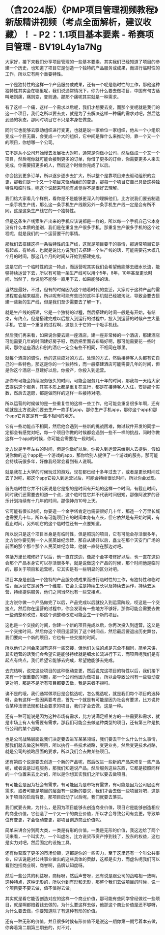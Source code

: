 # （含2024版）《PMP项目管理视频教程》新版精讲视频（考点全面解析，建议收藏）！ - P2：1.1项目基本要素 - 希赛项目管理 - BV19L4y1a7Ng

大家好，接下来我们分享项目管理的一些基本要素，其实我们已经知道了项目的参建一个历史，也知道了项目它是创造一个独特的产品服务或成果，而进行临时性的工作，所以它有两个重要特性。

一个是独特性的这样一个产品服务或成果，还有一个呢是临时性的工作，那他这种独特性其实会在哪里呢，我们说通常情况下，你为什么要去做项目，中国有句古话叫堵则痛，痛则变，变则通，那那个痛呢其实就是一种需求。

有了这样一个痛，这样一个需求以后呢，我们才想要去变，而那个变呢就是我们的这一个项目，我们之所以要去变，就是为了去解决这样一种痛的需求对吧，然后达到通的状态，那同时项目它不只是本身在做变。

同时它也能够去驱动组织进行变更，也就是说一家单位一家组织，他从一个小组织变成一个巨无霸，会变成一个大的组织，它中间是靠什么来推动的，靠一个又一个的项目，你想哪一个公司。

它不是从小公司开始慢去发展壮大对吧，通常是你做小公司，然后做成一个又一个项目，然后呢你就可能会接到更多的订单，你借了更多的订单，你需要更多人来去完成，你需要招更多的人，然后这个时候你完成了以后。

你会接到更多订单，所以逐步逐步去扩大，所以整个是靠项目来去驱动组织的变更，那我们是一个又一个项目来驱动组织的变更，那每一个项目它自己具备这种独特性和临时性，呃这个说起来可能有点觉得不是很好去理解。

我们给大家看几个样例，看你是不是能够更深入的理解他们，比方说我们要去制造一条手机生产线，那么这一条手机生产线跟另外一条手机生产线一定是会有所不同，这是这条生产线它的一个独特性。

但是这条生产线索生产出来的手机应该说都是一样的，所以每一个手机自己它本身没有什么本质的差别，我们是在重复生产很多手机，那重复生产很多手机的这个过程呢，就是我们的一个运营要干的事情。

那我们去搭建这样一条独特性的生产线，这就是项目要干的事情，那通常项目它是有起点，有终点，也就是说比方说我们去搭建一个生产线的话，可能需要花大概几个月的时间，那这几个月的时间从开始到搭建完成。

这是它的一个临时性的这一特点，而运营呢其实我们会希望他能够去细水长流，能够持续运营下去，所以有可能一条生产线可以用个5年，8年，10年甚至更长时间，当然了，你说能不能够一直用下去，如果能够的话。

当然是最好，不过，但有的时候因为这个随着时代的变迁，大家对于这种产品的需求程度会越来越高，所以呢有可能有些旧的这种手机就已经被淘汰，导致会要去搭建一些新的生产线，但是我们至少需要去了解一下。

就是生产线的搭建，它是一个独特的过程，然后搭建的时间一般是有开始，有结束，有终点，但是搭建完成以后投入到运行的过程中，投入到运营的时候产生大量手机，它是一个重复的过程啊，这是关于它的一个呃手机线。

然后我们再来看，如果说你要去建一座酒店，建一座非常棒的一个酒店，那建酒店可能需要几年的时间建好房子呀，然后把里面去布局好啊，那可能需要花一些时间，那你这座酒店和别的酒店一定会有些不相同，不相同在哪里。

就每个酒店的调性，他的这些应对的方式，处理的方式，然后接待客人头都有它自己的一些特色，那这是你的一个独特性，而一般搭建酒店可能需要几年的时间，但是你这个酒店一旦建好以后，你投产，你投入到运营。

那你有可能会持续服务很久的时间，可能会服务几十年的时间，那我每一天给大家去提供这个服务，其实本质上都是重复在进行，都是在接待客人入住，安排那个实数，然后去退房，都是做同样的这样一些接待对吧。

所以运营的时候做的是一些重复性的这样一些工作，他可能会重复很多年啊，还有呢就是比方说我们要去生产一款手机app，那你生产手机app，那你这个app和那个app它肯定是有一些不相同的地方。

它有一些功能点不相同，然后他会遇到一些新的挑战困难，做过软件开发的同学一定都会有感觉对吧，每一个项目你做的时候都会遇到一些不一样的挑战，同时你做这样一个app的时候，你可能会需要花一段时间。

比方说是半年左右的时间，但是你做好以后，你投入到运营来给别人去提供，假如说你做的这个app是一个游戏的app，那你给别人提供了一个游戏的服务，那可能会持续玩很多年，好像我经常会看到有人说啊。

就是我在上大学的时候玩过的游戏，现在都已经十多年过去了，或者是更长时间过去了对吧，那这个app它投入到运营以后，可能会持续很长时间，所以你会发现。

首先临时性它并不代表说是它是指的是时间有开始的这样一个时间，有截止时间，同时我们还需要去知道一个点，这个临时性它并不代表时间很短，那像阿波罗的音乐计划持续有十几年的时间，那像神舟10号上天。

它可能有很长时间，你要造一个金字塔肯定也需要很好几十年，那造一个万里长城也需要几十年，所以有可能项目它的时间本身有点长，但它依然是有开始时间，有截止时间，另外呢它的这个临时性还有一点要知道。

所以说只是这个项目本身是有临时性，但是照玩的项目，它有可能会存活很多年，比方说你要见到一个人民英雄纪念碑，那自从建好以后，矗立在那个天安门广场的前面的那个那个那个人民英雄纪念碑，他就一直待在那边对吧。

包括万里长城修好了以后，他一直在这边，像那个金字塔修好以后，也一直在这边会那个产品本身它可以存活很多年，就是说做这个产品的时候，那个时间他是临时的，那关于项目和运营呢，它其实是有一些明显的区分对吧。

项目本身是创造一个独特的产品服务或成果而进行临时性的工作，有独特性和临时性，而运营它是另外一个维度，它会关注是持续生长以及持续去运作，持续去运营，持续提供服务，他们之间当然也有一些交接点。

比方说你做一个产品做完了以后，产品完成以后就投入到运营阶段，哎这是一个交接点，然后你在运营的过程中，你会发现有一些地方不够好，那你可能会需要去做一些调整和改进，那这个调整和改进可能会立一个新的项目。

这也是一个交接的时间，你建一个新的项目完成以后，你再次投入到运营，这又是一个交接时间，然后你这个项目运营到了这个时间点，然后最后要退出历史舞台，我们要向一个新的项目，它也有一些交接的时间。

所以他们之间会来回有这样一些交接，但他们关注的点是完全不相同，简单来讲，其实运营的话我们会希望它是能够持续就是细水长流进行下去，而项目呢我们是有起点有终点，我们希望它能够去完成，希望他能够去完成。

去完结啊，说完这些项目的这种驱动变更，然后说完这项目的特性以后，我们接下来有一个很重要的问题，那一个公司他因为做项目，所以会导致公司有一些驱动变更对吧，那是不是所有项目都要去做，我是来者不拒吗。

诶不是的哦，我们通常做项目是会挑选呢，怎么挑选呢，就是我们每个项目的选择呀，会有这样一些因素要考虑，首先一个就是有可能是因为社会有要求，比方说符合某种法律法规和社会要求的项目，我们才会去做，这是一种。

还有一种可能说是因为这种市场有需求，比方说满足相关方的一些需要和需求，就是市场上有人有需要有需求，那我们可能会去做这种类型的项目，还有第三种是执行公司的某个战略。

也是公司战略层面说我们决定要去进军某某领域，我们要去干什么什么什么事情，那我们就去做这种项目，所以执行一些技术战略，变更业务，然后变更技术战略，就是公司的战略层面的要求，所以我们会去做某些项目。

还有第四个说是要去创造一个新的产品呢，然后改进一些新的产品来修复一些产品呢，或者说是过程服务，那我们知道说产品，然后服务这些东西，它都是按照同样的一个位置来去比对的，所以是你想其实我们之所以要去做项目。

有可能会是因为社会有需求，有可能因为是市场有需求，有可能是因为公司层面有需求，或者可能是项目的层面有一些新的要求，我们才会去做一些项目对吧，这是关于项目的启动背景，那项目启动了以后呢，我们就要去落实。

我们就要去做，为什么，是因为项目能够去创造商业价值，项目它是能够创造相应的商业价值，它创造了一个又一个的商业价值，所以才会导致公司有变更，导致单位有变更，才会驱动变更，那项目创造商业价值呢。

简单来讲会分到两大类，一类是有形的价值，一类是无形的价值，我这边给了两个词来看，一个叫实力，一个叫虚名，比方说货币资产挣到钱了，股东的权益，这也是实力对吧，然后固定的设施工具。

还有你获取了更多的市场份额，这都是你的一些实力，至于这里还有一个叫公共事业，应该说是对公共事业做出的这些具体的贡献，这都是实力，而虚名呢我们可以看到包括商业啊，商誉啊，品牌认知度呀。

然后一些公共的利益呀，商标呀，然后声誉呀，还有说是跟公司的战略相一致啊，这种特点，这种无形的，所以分到有形和无形，那整个我们去做项目的时候，说一个项目要不要去做，值不值得去做。

其实就是看它能否创造对应的这样一个商业价值，那可能有些同学曾经做过一些项目，就是啊都赔着钱去做的，为什么要这样去做，他那这个商业价值是还不够呀，为什么要去做，你要知道除了有这种有形的价值。

还有一种无形的价值，并且很多时候有形价值不是说这一期你第一期亏着本去做，你奔着第二期第三期去的，对不对。

